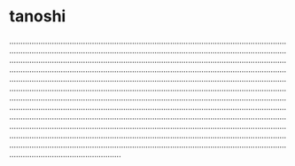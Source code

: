 # tanoshi

..................................................................................................................................................................................................................................................................................................................................................................................................................................................................................................................................................................................................................................................................................................................................................................................................................................................................................................................................................................................................................................................................................................................................................................................................................................................................................................................................................................................................................................................................................................................................................................................................